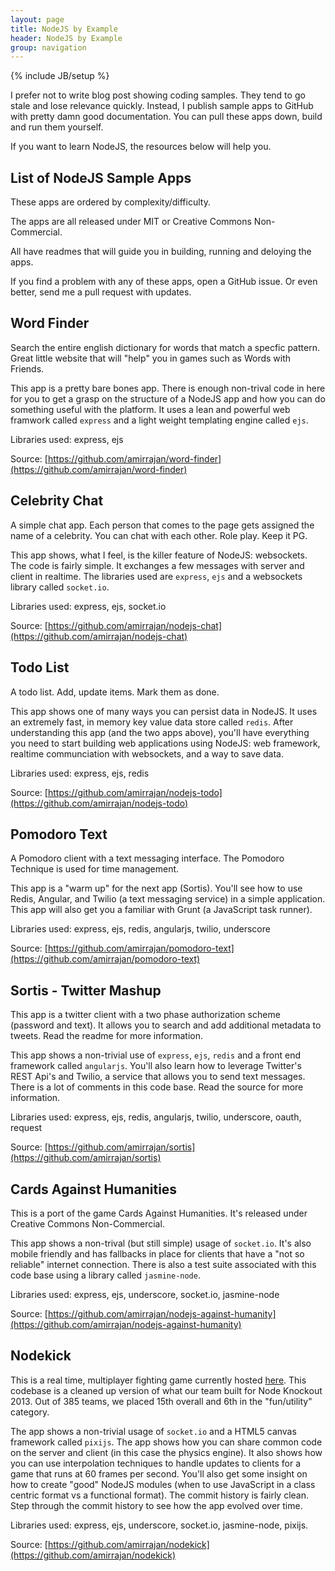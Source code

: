 ```yaml
---
layout: page
title: NodeJS by Example
header: NodeJS by Example
group: navigation
---
```

{% include JB/setup %}

I prefer not to write blog post showing coding samples. They tend to go stale and lose relevance quickly. Instead, I publish sample apps to GitHub with pretty damn good documentation. You can pull these apps down, build and run them yourself.

If you want to learn NodeJS, the resources below will help you.


## List of NodeJS Sample Apps ##

These apps are ordered by complexity/difficulty.

The apps are all released under MIT or Creative Commons Non-Commercial.

All have readmes that will guide you in building, running and deloying the apps.

If you find a problem with any of these apps, open a GitHub issue. Or even better, send me a pull request with updates.

## Word Finder ##

Search the entire english dictionary for words that match a specfic pattern. Great little website that will "help" you in games such as Words with Friends.

This app is a pretty bare bones app. There is enough non-trival code in here for you to get a grasp on the structure of a NodeJS app and how you can do something useful with the platform. It uses a lean and powerful web framwork called <code>express</code> and a light weight templating engine called <code>ejs</code>.

Libraries used: express, ejs

Source: [https://github.com/amirrajan/word-finder](https://github.com/amirrajan/word-finder)

## Celebrity Chat ##

A simple chat app. Each person that comes to the page gets assigned the name of a celebrity. You can chat with each other. Role play. Keep it PG.

This app shows, what I feel, is the killer feature of NodeJS: websockets. The code is fairly simple. It exchanges a few messages with server and client in realtime. The libraries used are <code>express</code>, <code>ejs</code> and a websockets library called <code>socket.io</code>.

Libraries used: express, ejs, socket.io

Source: [https://github.com/amirrajan/nodejs-chat](https://github.com/amirrajan/nodejs-chat)

## Todo List ##

A todo list. Add, update items. Mark them as done.

This app shows one of many ways you can persist data in NodeJS. It uses an extremely fast, in memory key value data store called <code>redis</code>. After understanding this app (and the two apps above), you'll have everything you need to start building web applications using NodeJS: web framework, realtime communciation with websockets, and a way to save data.

Libraries used: express, ejs, redis

Source: [https://github.com/amirrajan/nodejs-todo](https://github.com/amirrajan/nodejs-todo)

## Pomodoro Text ##

A Pomodoro client with a text messaging interface. The Pomodoro Technique is used for time management.

This app is a "warm up" for the next app (Sortis). You'll see how to use Redis, Angular, and Twilio (a text messaging service) in a simple application. This app will also get you a familiar with Grunt (a JavaScript task runner).

Libraries used: express, ejs, redis, angularjs, twilio, underscore

Source: [https://github.com/amirrajan/pomodoro-text](https://github.com/amirrajan/pomodoro-text)

## Sortis - Twitter Mashup ##

This app is a twitter client with a two phase authorization scheme (password and text). It allows you to search and add additional metadata to tweets. Read the readme for more information.

This app shows a non-trivial use of <code>express</code>, <code>ejs</code>, <code>redis</code> and a front end framework called <code>angularjs</code>. You'll also learn how to leverage Twitter's REST Api's and Twilio, a service that allows you to send text messages. There is a lot of comments in this code base. Read the source for more information.

Libraries used: express, ejs, redis, angularjs, twilio, underscore, oauth, request

Source: [https://github.com/amirrajan/sortis](https://github.com/amirrajan/sortis)

## Cards Against Humanities ##

This is a port of the game Cards Against Humanities. It's released under Creative Commons Non-Commercial.

This app shows a non-trival (but still simple) usage of <code>socket.io</code>. It's also mobile friendly and has fallbacks in place for clients that have a "not so reliable" internet connection. There is also a test suite associated with this code base using a library called <code>jasmine-node</code>.

Libraries used: express, ejs, underscore, socket.io, jasmine-node

Source: [https://github.com/amirrajan/nodejs-against-humanity](https://github.com/amirrajan/nodejs-against-humanity)

## Nodekick ##

This is a real time, multiplayer fighting game currently hosted [here](http://node-kick.herokuapp.com). This codebase is a cleaned up version of what our team built for Node Knockout 2013. Out of 385 teams, we placed 15th overall and 6th in the "fun/utility" category.

The app shows a non-trivial usage of <code>socket.io</code> and a HTML5 canvas framework called <code>pixijs</code>. The app shows how you can share common code on the server and client (in this case the physics engine).
It also shows how you can use interpolation techniques to handle updates to clients for a game that runs at 60 frames per second. You'll also get some insight on how to create "good" NodeJS modules (when to use JavaScript
in a class centric format vs a functional format). The commit history is fairly clean. Step through the commit history to see how the app evolved over time.

Libraries used: express, ejs, underscore, socket.io, jasmine-node, pixijs.

Source: [https://github.com/amirrajan/nodekick](https://github.com/amirrajan/nodekick)
